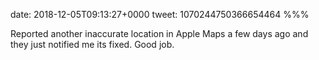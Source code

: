 date: 2018-12-05T09:13:27+0000
tweet: 1070244750366654464
%%%

Reported another inaccurate location in Apple Maps a few days ago and they just notified me its fixed. Good job.
